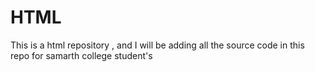# HTML
This is a html repository , and I will be adding all the source code in this repo for samarth college student's  
